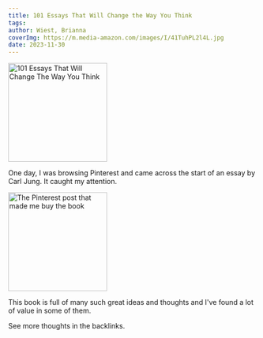 ```yaml
---
title: 101 Essays That Will Change the Way You Think
tags: 
author: Wiest, Brianna
coverImg: https://m.media-amazon.com/images/I/41TuhPL2l4L.jpg
date: 2023-11-30
---
```

<img src="https://m.media-amazon.com/images/I/41TuhPL2l4L.jpg" alt="101 Essays That Will Change The Way You Think" height="200">

One day, I was browsing Pinterest and came across the start of an essay by Carl Jung. It caught my attention.

<img src="https://i.pinimg.com/564x/f9/21/87/f92187ce8ae9747ce8ec3d27b3d7892f.jpg" alt="The Pinterest post that made me buy the book" height="200">

This book is full of many such great ideas and thoughts and I've found a lot of value in some of them.

See more thoughts in the backlinks.